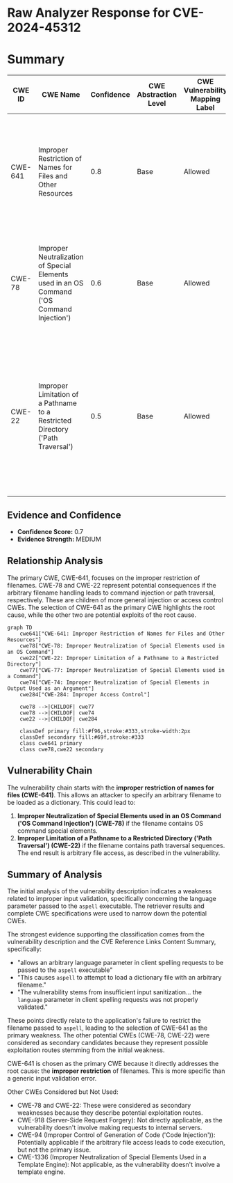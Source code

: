 # Raw Analyzer Response for CVE-2024-45312

# Summary

| CWE ID | CWE Name | Confidence | CWE Abstraction Level | CWE Vulnerability Mapping Label | CWE-Vulnerability Mapping Notes |
|---|---|---|---|---|---|
| CWE-641 | Improper Restriction of Names for Files and Other Resources | 0.8 | Base | Allowed | Primary CWE. The application fails to restrict the filename passed to aspell, allowing an attacker to specify arbitrary files. |
| CWE-78 | Improper Neutralization of Special Elements used in an OS Command ('OS Command Injection') | 0.6 | Base | Allowed | Secondary candidate. The lack of sanitization of the language parameter could potentially lead to OS Command Injection. |
| CWE-22 | Improper Limitation of a Pathname to a Restricted Directory ('Path Traversal') | 0.5 | Base | Allowed | Secondary candidate. The vulnerability description mentions "File access is limited to the scope of the overleaf server" which could indicate path traversal is possible within the server's scope. |

## Evidence and Confidence

*   **Confidence Score:** 0.7
*   **Evidence Strength:** MEDIUM

## Relationship Analysis
The primary CWE, CWE-641, focuses on the improper restriction of filenames. CWE-78 and CWE-22 represent potential consequences if the arbitrary filename handling leads to command injection or path traversal, respectively. These are children of more general injection or access control CWEs. The selection of CWE-641 as the primary CWE highlights the root cause, while the other two are potential exploits of the root cause.

```mermaid
graph TD
    cwe641["CWE-641: Improper Restriction of Names for Files and Other Resources"]
    cwe78["CWE-78: Improper Neutralization of Special Elements used in an OS Command"]
    cwe22["CWE-22: Improper Limitation of a Pathname to a Restricted Directory"]
    cwe77["CWE-77: Improper Neutralization of Special Elements used in a Command"]
    cwe74["CWE-74: Improper Neutralization of Special Elements in Output Used as an Argument"]
    cwe284["CWE-284: Improper Access Control"]

    cwe78 -->|CHILDOF| cwe77
    cwe78 -->|CHILDOF| cwe74
    cwe22 -->|CHILDOF| cwe284

    classDef primary fill:#f96,stroke:#333,stroke-width:2px
    classDef secondary fill:#69f,stroke:#333
    class cwe641 primary
    class cwe78,cwe22 secondary
```

## Vulnerability Chain
The vulnerability chain starts with the **improper restriction of names for files (CWE-641)**. This allows an attacker to specify an arbitrary filename to be loaded as a dictionary. This could lead to:
1.  **Improper Neutralization of Special Elements used in an OS Command ('OS Command Injection') (CWE-78)** if the filename contains OS command special elements.
2.  **Improper Limitation of a Pathname to a Restricted Directory ('Path Traversal') (CWE-22)** if the filename contains path traversal sequences.
The end result is arbitrary file access, as described in the vulnerability.

## Summary of Analysis
The initial analysis of the vulnerability description indicates a weakness related to improper input validation, specifically concerning the language parameter passed to the `aspell` executable. The retriever results and complete CWE specifications were used to narrow down the potential CWEs.

The strongest evidence supporting the classification comes from the vulnerability description and the CVE Reference Links Content Summary, specifically:

*   "allows an arbitrary language parameter in client spelling requests to be passed to the `aspell` executable"
*   "This causes `aspell` to attempt to load a dictionary file with an arbitrary filename."
*   "The vulnerability stems from insufficient input sanitization... the `language` parameter in client spelling requests was not properly validated."

These points directly relate to the application's failure to restrict the filename passed to `aspell`, leading to the selection of CWE-641 as the primary weakness. The other potential CWEs (CWE-78, CWE-22) were considered as secondary candidates because they represent possible exploitation routes stemming from the initial weakness.

CWE-641 is chosen as the primary CWE because it directly addresses the root cause: the **improper restriction** of filenames. This is more specific than a generic input validation error.

Other CWEs Considered but Not Used:

*   CWE-78 and CWE-22: These were considered as secondary weaknesses because they describe potential exploitation routes.
*   CWE-918 (Server-Side Request Forgery): Not directly applicable, as the vulnerability doesn't involve making requests to internal servers.
*   CWE-94 (Improper Control of Generation of Code ('Code Injection')): Potentially applicable if the arbitrary file access leads to code execution, but not the primary issue.
*   CWE-1336 (Improper Neutralization of Special Elements Used in a Template Engine): Not applicable, as the vulnerability doesn't involve a template engine.